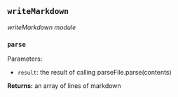 ## `writeMarkdown`

_writeMarkdown module_

### `parse`

Parameters:

- `result`: the result of calling parseFile.parse(contents)

**Returns:** an array of lines of markdown